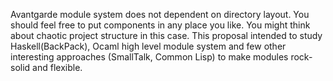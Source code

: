 Avantgarde module system does not dependent on directory layout. You should feel free to put components in any place you like.
You might think about chaotic project structure in this case. This proposal intended to study Haskell(BackPack), Ocaml high level
module system and few other interesting approaches (SmallTalk, Common Lisp) to make modules rock-solid and flexible.
